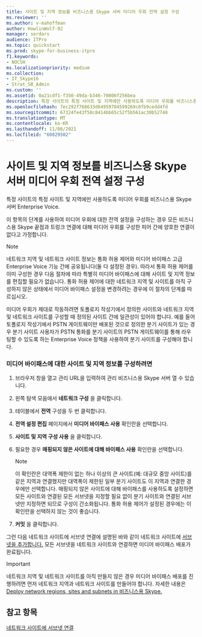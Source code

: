 ```yaml
---
title: 사이트 및 지역 정보를 비즈니스용 Skype 서버 미디어 우회 전역 설정 구성
ms.reviewer: ''
ms.author: v-mahoffman
author: HowlinWolf-92
manager: serdars
audience: ITPro
ms.topic: quickstart
ms.prod: skype-for-business-itpro
f1.keywords:
- NOCSH
ms.localizationpriority: medium
ms.collection:
- IT_Skype16
- Strat_SB_Admin
ms.custom: ''
ms.assetid: 0a21cdf1-f350-49da-b346-70806f256bea
description: 특정 사이트의 특정 사이트 및 지역에만 사용하도록 미디어 우회를 비즈니스용 Skype 서버 Enterprise Voice.
ms.openlocfilehash: 7ec292f768633d64959704599269c0fb9cedd4fd
ms.sourcegitcommit: 67324fe43f50c8414bb65c52f5b561ac30b52748
ms.translationtype: MT
ms.contentlocale: ko-KR
ms.lasthandoff: 11/08/2021
ms.locfileid: "60829502"
---
```

# <a name="configure-media-bypass-global-settings-in-skype-for-business-server-to-use-site-and-region-information"></a>사이트 및 지역 정보를 비즈니스용 Skype 서버 미디어 우회 전역 설정 구성
 
특정 사이트의 특정 사이트 및 지역에만 사용하도록 미디어 우회를 비즈니스용 Skype 서버 Enterprise Voice. 
  
 이 항목의 단계를 사용하여 미디어 우회에 대한 전역 설정을 구성하는 경우 모든 비즈니스용 Skype 끝점과 트렁크 연결에 대해 미디어 우회를 구성한 피어 간에 양호한 연결이 없다고 가정합니다.
  
> [!NOTE]
> 네트워크 지역 및 네트워크 사이트 정보는 통화 허용 제어와 미디어 바이패스 고급 Enterprise Voice 기능 간에 공유됩니다(둘 다 설정된 경우). 따라서 통화 허용 제어를 이미 구성한 경우 다음 절차에 따라 특별히 미디어 바이패스에 대해 사이트 및 지역 정보를 편집할 필요가 없습니다. 통화 허용 제어에 대한 네트워크 지역 및 사이트를 아직 구성하지 않은 상태에서 미디어 바이패스 설정을 변경하려는 경우에 이 절차의 단계를 따르십시오. 
  
미디어 우회가 제대로 작동하려면 토폴로지 작성기에서 정의한 사이트와 네트워크 지역 및 네트워크 사이트를 구성할 때 정의된 사이트 간에 일관성이 있어야 합니다. 예를 들어 토폴로지 작성기에서 PSTN 게이트웨이만 배포된 것으로 정의한 분기 사이트가 있는 경우 분기 사이트 사용자가 PSTN 통화를 분기 사이트의 PSTN 게이트웨이를 통해 라우팅할 수 있도록 하는 Enterprise Voice 정책을 사용하여 분기 사이트를 구성해야 합니다.
  
### <a name="to-configure-site-and-region-information-for-media-bypass"></a>미디어 바이패스에 대한 사이트 및 지역 정보를 구성하려면

1. 브라우저 창을 열고 관리 URL을 입력하여 관리 비즈니스용 Skype 서버 열 수 있습니다.  
    
2. 왼쪽 탐색 모음에서 **네트워크 구성** 을 클릭합니다.
    
3. 테이블에서 **전역** 구성을 두 번 클릭합니다.
    
4. **전역 설정 편집** 페이지에서 **미디어 바이패스 사용** 확인란을 선택합니다.
    
5. **사이트 및 지역 구성 사용** 을 클릭합니다.
    
6. 필요한 경우 **매핑되지 않은 사이트에 대해 바이패스 사용** 확인란을 선택합니다.
    
    > [!NOTE]
    > 이 확인란은 대역폭 제한이 없는 하나 이상의 큰 사이트(예: 대규모 중앙 사이트)를 같은 지역과 연결했지만 대역폭이 제한된 일부 분기 사이트도 이 지역과 연결한 경우에만 선택합니다. 매핑되지 않은 사이트에 대해 바이패스를 사용하도록 설정하면 모든 사이트와 연결된 모든 서브넷을 지정할 필요 없이 분기 사이트와 연결된 서브넷만 지정하면 되므로 구성이 간소화됩니다. 통화 허용 제어가 설정된 경우에는 이 확인란을 선택하지 않는 것이 좋습니다. 
  
7. **커밋** 을 클릭합니다.
    
그런 다음 네트워크 사이트에 서브넷 연결에 설명된 바와 같이 네트워크 사이트에 [서브넷을 추가합니다.](deploy-network.md#BKMK_AssociateSubnets) 모든 서브넷을 네트워크 사이트와 연결하면 미디어 바이패스 배포가 완료됩니다.
> [!IMPORTANT]
> 네트워크 지역 및 네트워크 사이트를 아직 만들지 않은 경우 미디어 바이패스 배포를 진행하려면 먼저 네트워크 지역과 네트워크 사이트를 만들어야 합니다. 자세한 내용은 [Deploy network regions, sites and subnets in 비즈니스용 Skype.](deploy-network.md) 
  
## <a name="see-also"></a>참고 항목

[네트워크 사이트에 서브넷 연결](deploy-network.md#BKMK_AssociateSubnets)

